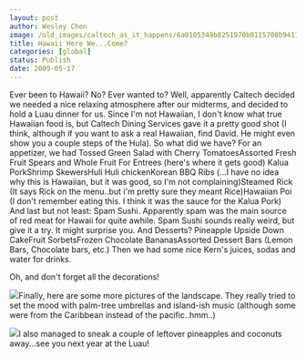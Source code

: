 ```yaml
---
layout: post
author: Wesley Chen
image: /old_images/caltech_as_it_happens/6a0105349b8251970b0115708b9411970b.jpg
title: Hawaii Here We...Come?
categories: [global]
status: Publish
date: 2009-05-17
---
```


Ever been to Hawaii? 
No? 
Ever wanted to? 
Well, apparently Caltech decided we needed a nice relaxing atmosphere after our midterms, and decided to hold a Luau dinner for us. Since I'm not Hawaiian, I don't know what true Hawaiian food is, but Caltech Dining Services gave it a pretty good shot (I think, although if you want to ask a real Hawaiian, find David. He might even show you a couple steps of the Hula). 
So what did we have?
For an appetizer, we had 
Tossed Green Salad with Cherry TomatoesAssorted Fresh Fruit Spears and Whole Fruit
For Entrees (here's where it gets good)
Kalua PorkShrimp SkewersHuli Huli chickenKorean BBQ Ribs (...I have no idea why this is Hawaiian, but it was good, so I'm not complaining)Steamed Rick (It says Rick on the menu..but i'm pretty sure they meant Rice)Hawaiian Poi (I don't remember eating this. I think it was the sauce for the Kalua Pork)
And last but not least: Spam Sushi. Apparently spam was the main source of red meat for Hawaii for quite awhile. Spam Sushi sounds really weird, but give it a try. It might surprise you. 
And Desserts?
Pineapple Upside Down CakeFruit SorbetsFrozen Chocolate BananasAssorted Dessert Bars (Lemon Bars, Chocolate bars, etc.)
Then we had some nice Kern's juices, sodas and water for drinks.

Oh, and don't forget all the decorations!


![](/old_images/6a0105349b8251970b01156f958672970c-120wi.jpg)Finally, here are some more pictures of the landscape. They really tried to set the mood with palm-tree umbrellas and island-ish music (although some were from the Caribbean instead of the pacific..hmm..)

![](/old_images/caltech_as_it_happens/6a0105349b8251970b01156f958773970c.jpg)I also managed to sneak a couple of leftover pineapples and coconuts away...see you next year at the Luau!  
